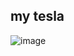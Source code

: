 ## my tesla 

![image][def]

[def]: https://hips.hearstapps.com/hmg-prod/images/2024-tesla-model-3-blue-659ebaabd4e71.jpg?crop=1xw:1xh;center,top&resize=980:*